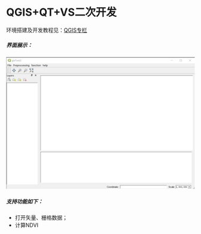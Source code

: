 # QGIS+QT+VS二次开发

环境搭建及开发教程见：[QGIS专栏](https://blog.csdn.net/long11350/category_11063026.html?spm=1001.2014.3001.5482)



##### 界面展示：

<img src=".\images\界面1.png"/>

##### 支持功能如下：

- 打开矢量、栅格数据；
- 计算NDVI